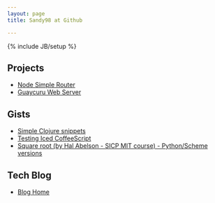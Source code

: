```yaml
---
layout: page
title: Sandy98 at Github

---
```

{% include JB/setup %}

    
## Projects
* [Node Simple Router](https://github.com/sandy98/node-simple-router)
* [Guaycuru Web Server](https://github.com/sandy98/guaycuru)

## Gists
<ul class="linkss-ul">
    <li><a href="https://gist.github.com/989424">Simple Clojure snippets</a></li>
    <li><a href="https://gist.github.com/2514318">Testing Iced CoffeeScript</a></li>
    <li><a href="https://gist.github.com/2575074">Square root (by Hal Abelson - SICP MIT course) - Python/Scheme versions</a></li>
</ul>

## Tech Blog
* [Blog Home](/blog)

